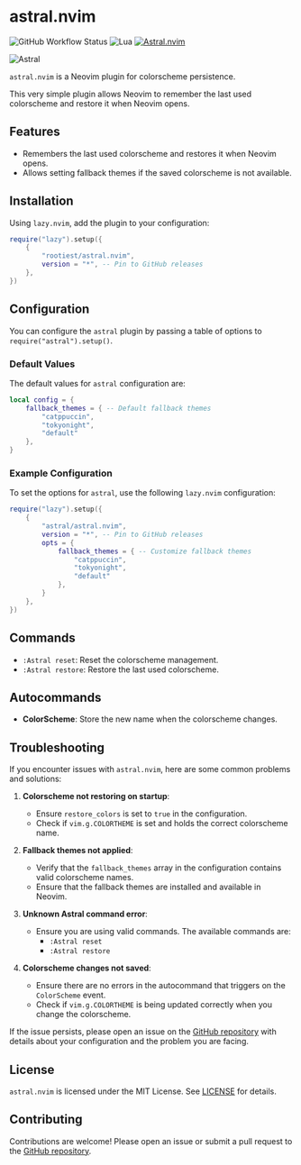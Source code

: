 # astral.nvim

![GitHub Workflow Status](https://img.shields.io/github/actions/workflow/status/rootiest/astral.nvim/lint-test.yml?branch=main&style=for-the-badge)
![Lua](https://img.shields.io/badge/Made%20with%20Lua-blueviolet.svg?style=for-the-badge&logo=lua)
[![Astral.nvim](https://dotfyle.com/plugins/rootiest/astral.nvim/shield?style=for-the-badge)](https://dotfyle.com/plugins/rootiest/astral.nvim)

![Astral](astral.png)

`astral.nvim` is a Neovim plugin for colorscheme persistence.

This very simple plugin allows Neovim to remember the last
used colorscheme and restore it when Neovim opens.

## Features

- Remembers the last used colorscheme and restores it when Neovim opens.
- Allows setting fallback themes if the saved colorscheme is not available.

## Installation

Using `lazy.nvim`, add the plugin to your configuration:

```lua
require("lazy").setup({
    {
        "rootiest/astral.nvim",
        version = "*", -- Pin to GitHub releases
    },
})
```

## Configuration

You can configure the `astral` plugin by passing a table of options to `require("astral").setup()`.

### Default Values

The default values for `astral` configuration are:

```lua
local config = {
    fallback_themes = { -- Default fallback themes
        "catppuccin",
        "tokyonight",
        "default"
    },
}
```

### Example Configuration

To set the options for `astral`,
use the following `lazy.nvim` configuration:

```lua
require("lazy").setup({
    {
        "astral/astral.nvim",
        version = "*", -- Pin to GitHub releases
        opts = {
            fallback_themes = { -- Customize fallback themes
                "catppuccin",
                "tokyonight",
                "default"
            },
        }
    },
})
```

## Commands

- `:Astral reset`: Reset the colorscheme management.
- `:Astral restore`: Restore the last used colorscheme.

## Autocommands

- **ColorScheme**: Store the new name when the colorscheme changes.

## Troubleshooting

If you encounter issues with `astral.nvim`, here are some common problems and
solutions:

1. **Colorscheme not restoring on startup**:
   - Ensure `restore_colors` is set to `true` in the configuration.
   - Check if `vim.g.COLORTHEME` is set and holds the correct colorscheme name.

2. **Fallback themes not applied**:
   - Verify that the `fallback_themes` array in the configuration contains
     valid colorscheme names.
   - Ensure that the fallback themes are installed and available in Neovim.

3. **Unknown Astral command error**:
   - Ensure you are using valid commands. The available commands are:
     - `:Astral reset`
     - `:Astral restore`

4. **Colorscheme changes not saved**:
   - Ensure there are no errors in the autocommand that triggers on the
     `ColorScheme` event.
   - Check if `vim.g.COLORTHEME` is being updated correctly when you change the
     colorscheme.

If the issue persists, please open an issue on the
[GitHub repository](https://github.com/rootiest/astral.nvim)
with details about your configuration and the problem you are facing.

## License

`astral.nvim` is licensed under the MIT License. See [LICENSE](LICENSE) for details.

## Contributing

Contributions are welcome!
Please open an issue or submit a pull request to the
[GitHub repository](https://github.com/astral/astral.nvim).
